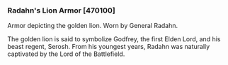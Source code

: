 ### Radahn's Lion Armor [470100]

Armor depicting the golden lion. Worn by General Radahn.

The golden lion is said to symbolize Godfrey, the first Elden Lord, and his beast regent, Serosh. From his youngest years, Radahn was naturally captivated by the Lord of the Battlefield.